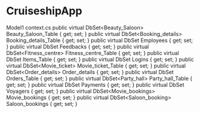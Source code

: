 # CruiseshipApp

Model1 context.cs
public virtual DbSet<Beauty_Saloon> Beauty_Saloon_Table { get; set; }
        public virtual DbSet<Booking_details> Booking_details_Table { get; set; }
        public virtual DbSet<Employee> Employees { get; set; }
        public virtual DbSet<Feedback> Feedbacks { get; set; }
        public virtual DbSet<Fitness_centre> Fitness_centre_Table { get; set; }
        public virtual DbSet<Item> Items_Table { get; set; }
        public virtual DbSet<Login> Logins { get; set; }
        public virtual DbSet<Movie_ticket> Movie_ticket_Table { get; set; }
        public virtual DbSet<Order_details> Order_details { get; set; }
        public virtual DbSet<Order> Orders_Table { get; set; }
        public virtual DbSet<Party_hall> Party_hall_Table { get; set; }
        public virtual DbSet<Payment> Payments { get; set; }
        public virtual DbSet<Voyager> Voyagers { get; set; }
        public virtual DbSet<Movie_bookings> Movie_bookings { get; set; }
        public virtual DbSet<Saloon_booking> Saloon_bookings { get; set; }
